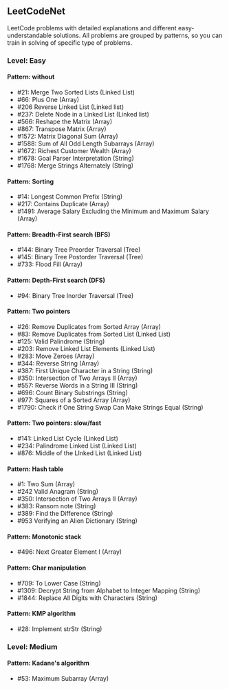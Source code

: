## LeetCodeNet
LeetCode problems with detailed explanations and different easy-understandable solutions.
All problems are grouped by patterns, so you can train in solving of specific type of problems.

### Level: Easy

#### Pattern: without
* #21: Merge Two Sorted Lists (Linked List)
* #66: Plus One (Array)
* #206 Reverse Linked List (Linked list)
* #237: Delete Node in a Linked List (Linked list)
* #566: Reshape the Matrix (Array)
* #867: Transpose Matrix (Array)
* #1572: Matrix Diagonal Sum (Array)
* #1588: Sum of All Odd Length Subarrays (Array)
* #1672: Richest Customer Wealth (Array)
* #1678: Goal Parser Interpretation (String)
* #1768: Merge Strings Alternately (String)
#### Pattern: Sorting
* #14: Longest Common Prefix (String)
* #217: Contains Duplicate (Array)
* #1491: Average Salary Excluding the Minimum and Maximum Salary (Array)
#### Pattern: Breadth-First search (BFS)
* #144: Binary Tree Preorder Traversal (Tree)
* #145: Binary Tree Postorder Traversal (Tree)
* #733: Flood Fill (Array)
#### Pattern: Depth-First search (DFS)
* #94: Binary Tree Inorder Traversal (Tree)
#### Pattern: Two pointers
* #26: Remove Duplicates from Sorted Array (Array)
* #83: Remove Duplicates from Sorted List (Linked List)
* #125: Valid Palindrome (String)
* #203: Remove Linked List Elements (Linked List)
* #283: Move Zeroes (Array)
* #344: Reverse String (Array)
* #387: First Unique Character in a String (String)
* #350: Intersection of Two Arrays II (Array)
* #557: Reverse Words in a String III (String)
* #696: Count Binary Substrings (String)
* #977: Squares of a Sorted Array (Array)
* #1790: Check if One String Swap Can Make Strings Equal (String)
#### Pattern: Two pointers: slow/fast
* #141: Linked List Cycle (Linked List)
* #234: Palindrome Linked List (Linked List)
* #876: Middle of the LInked List (Linked List)
#### Pattern: Hash table
* #1: Two Sum (Array)
* #242 Valid Anagram (String)
* #350: Intersection of Two Arrays II (Array)
* #383: Ransom note (String)
* #389: Find the Difference (String)
* #953 Verifying an Alien Dictionary (String)
#### Pattern: Monotonic stack
* #496: Next Greater Element I (Array)
#### Pattern: Char manipulation
* #709: To Lower Case (String)
* #1309: Decrypt String from Alphabet to Integer Mapping (String)
* #1844: Replace All Digits with Characters (String)
#### Pattern: KMP algorithm
* #28: Implement strStr (String)

### Level: Medium
#### Pattern: Kadane's algorithm
* #53: Maximum Subarray (Array)
